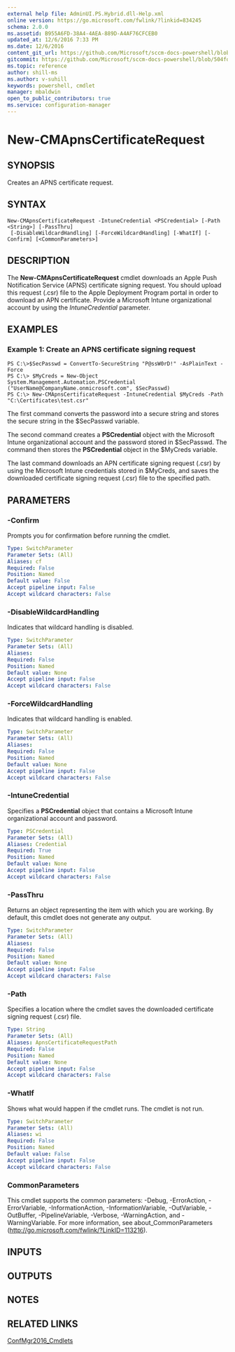 ```yaml
---
external help file: AdminUI.PS.Hybrid.dll-Help.xml
online version: https://go.microsoft.com/fwlink/?linkid=834245
schema: 2.0.0
ms.assetid: B955A6FD-38A4-4AEA-889D-A4AF76CFCEB0
updated_at: 12/6/2016 7:33 PM
ms.date: 12/6/2016
content_git_url: https://github.com/Microsoft/sccm-docs-powershell/blob/master/sccm-cmdlets/ConfigurationManager/vlatest/New-CMApnsCertificateRequest.md
gitcommit: https://github.com/Microsoft/sccm-docs-powershell/blob/504fd5ae0c4dcc14877d18b3f201f0c5172688ce/sccm-cmdlets/ConfigurationManager/vlatest/New-CMApnsCertificateRequest.md
ms.topic: reference
author: shill-ms
ms.author: v-suhill
keywords: powershell, cmdlet
manager: mbaldwin
open_to_public_contributors: true
ms.service: configuration-manager
---
```


# New-CMApnsCertificateRequest

## SYNOPSIS
Creates an APNS certificate request.

## SYNTAX

```
New-CMApnsCertificateRequest -IntuneCredential <PSCredential> [-Path <String>] [-PassThru]
 [-DisableWildcardHandling] [-ForceWildcardHandling] [-WhatIf] [-Confirm] [<CommonParameters>]
```

## DESCRIPTION
The **New-CMApnsCertificateRequest** cmdlet downloads an Apple Push Notification Service (APNS) certificate signing request. You should upload this request (.csr) file to the Apple Deployment Program portal in order to download an APN certificate. Provide a Microsoft Intune organizational account by using the *IntuneCredential* parameter.

## EXAMPLES

### Example 1: Create an APNS certificate signing request
```
PS C:\>$SecPasswd = ConvertTo-SecureString "P@ssW0rD!" -AsPlainText -Force
PS C:\> $MyCreds = New-Object System.Management.Automation.PSCredential ("UserName@CompanyName.onmicrosoft.com", $SecPasswd)
PS C:\> New-CMApnsCertificateRequest -IntuneCredential $MyCreds -Path "C:\Certificates\test.csr"
```

The first command converts the password into a secure string and stores the secure string in the $SecPasswd variable.

The second command creates a **PSCredential** object with the Microsoft Intune organizational account and the password stored in $SecPasswd.
The command then stores the **PSCredential** object in the $MyCreds variable.

The last command downloads an APN certificate signing request (.csr) by using the Microsoft Intune credentials stored in $MyCreds, and saves the downloaded certificate signing request (.csr) file to the specified path.

## PARAMETERS

### -Confirm
Prompts you for confirmation before running the cmdlet.

```yaml
Type: SwitchParameter
Parameter Sets: (All)
Aliases: cf
Required: False
Position: Named
Default value: False
Accept pipeline input: False
Accept wildcard characters: False
```

### -DisableWildcardHandling
Indicates that wildcard handling is disabled.

```yaml
Type: SwitchParameter
Parameter Sets: (All)
Aliases:
Required: False
Position: Named
Default value: None
Accept pipeline input: False
Accept wildcard characters: False
```

### -ForceWildcardHandling
Indicates that wildcard handling is enabled.

```yaml
Type: SwitchParameter
Parameter Sets: (All)
Aliases:
Required: False
Position: Named
Default value: None
Accept pipeline input: False
Accept wildcard characters: False
```

### -IntuneCredential
Specifies a **PSCredential** object that contains a Microsoft Intune organizational account and password.

```yaml
Type: PSCredential
Parameter Sets: (All)
Aliases: Credential
Required: True
Position: Named
Default value: None
Accept pipeline input: False
Accept wildcard characters: False
```

### -PassThru
Returns an object representing the item with which you are working.
By default, this cmdlet does not generate any output.

```yaml
Type: SwitchParameter
Parameter Sets: (All)
Aliases:
Required: False
Position: Named
Default value: None
Accept pipeline input: False
Accept wildcard characters: False
```

### -Path
Specifies a location where the cmdlet saves the downloaded certificate signing request (.csr) file.

```yaml
Type: String
Parameter Sets: (All)
Aliases: ApnsCertificateRequestPath
Required: False
Position: Named
Default value: None
Accept pipeline input: False
Accept wildcard characters: False
```

### -WhatIf
Shows what would happen if the cmdlet runs.
The cmdlet is not run.

```yaml
Type: SwitchParameter
Parameter Sets: (All)
Aliases: wi
Required: False
Position: Named
Default value: False
Accept pipeline input: False
Accept wildcard characters: False
```

### CommonParameters
This cmdlet supports the common parameters: -Debug, -ErrorAction, -ErrorVariable, -InformationAction, -InformationVariable, -OutVariable, -OutBuffer, -PipelineVariable, -Verbose, -WarningAction, and -WarningVariable. For more information, see about_CommonParameters (http://go.microsoft.com/fwlink/?LinkID=113216).

## INPUTS

## OUTPUTS

## NOTES

## RELATED LINKS

[ConfMgr2016_Cmdlets](xref:ConfigurationManager/vlatest/ConfigurationManager.md)
